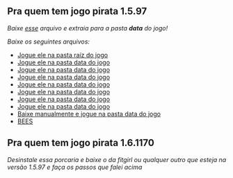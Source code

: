 ## Pra quem tem jogo pirata 1.5.97
_Baixe [esse](https://drive.google.com/file/d/1mE67yRC5f4oeqEqsiOeUjuzBYFtr2hSV/view) arquivo e extraia para a pasta **data** do jogo!_

_Baixe os seguintes arquivos:_
- [Jogue ele na pasta raíz do jogo](https://cdn.discordapp.com/attachments/449689632779665412/1258085835950133348/Skyrim.ccc?ex=6686c33d&is=668571bd&hm=eb367920d540af3746837f663ad15bc1b22c46f0be7b18e6181183470cfa57d1&)
- [Jogue ele na pasta data do jogo](https://cdn.discordapp.com/attachments/449689632779665412/1258086086773702747/MarketplaceTextures.bsa?ex=6686c379&is=668571f9&hm=50abf141e03ddc094575376ff3321853d3c25ea797b1addfc711914007bffbcb&)
- [Jogue ele na pasta data do jogo](https://cdn.discordapp.com/attachments/449689632779665412/1258086087201390684/HearthFires.esm?ex=6686c379&is=668571f9&hm=7e68f61cd457c6891dd0bd6ebe079756e9284cafec8fe8cafa0ae5788d34dba5&)
- [Jogue ele na pasta data do jogo](https://www.mediafire.com/file/bf6u1ucuyy6n5z2/Dawnguard.esm/file)
- [Jogue ele na pasta data do jogo](https://www.mediafire.com/file/eqodptmhrm5uv7q/Dragonborn.esm/file)
- [Jogue ele na pasta data do jogo](https://www.mediafire.com/file/1nwbdhzx2s80ea9/Update.esm/file)
- [Jogue ele na pasta data do jogo](https://www.mediafire.com/file/4hxyg3czke4zhzu/_ResourcePack.bsa/file)
- [Jogue ele na pasta data do jogo](https://www.mediafire.com/file/zp7gcpamxn93pbg/_ResourcePack.esl/file)
- [Baixe manualmente e jogue na pasta data do jogo](https://www.nexusmods.com/skyrimspecialedition/mods/104265)
- [BEES](https://www.nexusmods.com/skyrimspecialedition/mods/106441)

## Pra quem tem jogo pirata 1.6.1170
_Desinstale essa porcaria e baixe o da fitgirl ou qualquer outro que esteja na versão 1.5.97 e faça os passos que falei acima_
